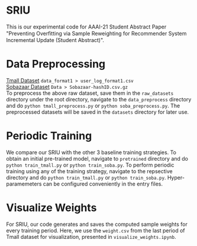 # SRIU
This is our experimental code for AAAI-21 Student Abstract Paper "Preventing Overﬁtting via Sample Reweighting for Recommender System Incremental Update (Student Abstract)". 

# Data Preprocessing
[Tmall Dataset](https://tianchi.aliyun.com/dataset/dataDetail?dataId=42) `data_format1 > user_log_format1.csv`\
[Sobazaar Dataset](https://github.com/hainguyen-telenor/Learning-to-rank-from-implicit-feedback) `Data > Sobazaar-hashID.csv.gz`\
To preprocess the above raw dataset, save them in the `raw_datasets` directory under the root directory, navigate to the `data_preprocess` directory and do `python tmall_preprocess.py` or `python soba_preprocess.py`. The preprocessed datasets will be saved in the `datasets` directory for later use.

# Periodic Training
We compare our SRIU with the other 3 baseline training strategies. To obtain an initial pre-trained model, navigate to `pretrained` directory and do `python train_tmall.py` or `python train_soba.py`. To perform periodic training using any of the training strategy, navigate to the repsective directory and do `python train_tmall.py` or `python train_soba.py`. Hyper-paramemeters can be configured conveniently in the entry files.

# Visualize Weights
For SRIU, our code generates and saves the computed sample weights for every training period. Here, we use the `weight.csv` from the last period of Tmall dataset for visualization, presented in `visualize_weights.ipynb`.
